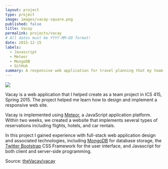```yaml
---
layout: project
type: project
image: images/vacay-square.png
published: false
title: Vacay
permalink: projects/vacay
# All dates must be YYYY-MM-DD format!
date: 2015-12-15
labels:
  - Javascript
  - Meteor
  - MongoDB
  - GitHub
summary: A responsive web application for travel planning that my team developed in ICS 415.
---
```


<img class="ui medium right floated rounded image" src="../images/vacay-home-page.png">

Vacay is a web application that I helped create as a team project in ICS 415, Spring 2015. The project helped me learn how to design and implement a responsive web site.

Vacay is implemented using [Meteor](http://meteor.com), a JavaScript application platform. Within two weeks, we created a website that implements several types of reservations including flights, hotels, and car rentals.

In this project I gained experience with full-stack web application design and associated technologies, including [MongoDB](http://mongodb.com) for database storage, the [Twitter Bootstrap](http://getbootstrap.com/) CSS Framework for the user interface, and Javascript for both client and server-side programming. 
 
Source: <a href="https://github.com/theVacay/vacay"><i class="large github icon"></i>theVacay/vacay</a>
